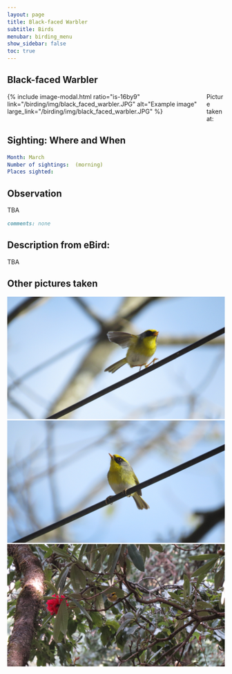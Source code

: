 ```yaml
---
layout: page
title: Black-faced Warbler
subtitle: Birds
menubar: birding_menu
show_sidebar: false
toc: true
---
```


## Black-faced Warbler

<div class="columns">
<div class="column is-6">
{% include image-modal.html ratio="is-16by9" link="/birding/img/black_faced_warbler.JPG" alt="Example image" large_link="/birding/img/black_faced_warbler.JPG" %}
</div>
<div class="column is-6">
Picture taken at:
</div>
</div>

## Sighting: Where and When
```yaml
Month: March
Number of sightings:  (morning)
Places sighted: 
```

## Observation
TBA

```markdown
comments: none
```

## Description from eBird:
TBA


## Other pictures taken
![black_faced_warbler 1](/birding/img/black_faced_warbler1.JPG)
![black_faced_warbler 2](/birding/img/black_faced_warbler2.JPG)
![black_faced_warbler 3](/birding/img/black_faced_warbler3.JPG)
